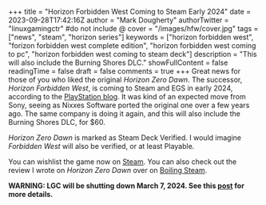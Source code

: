 +++
title = "Horizon Forbidden West Coming to Steam Early 2024"
date = 2023-09-28T17:42:16Z
author = "Mark Dougherty"
authorTwitter = "linuxgamingctr" #do not include @
cover = "/images/hfw/cover.jpg"
tags = ["news", "steam", "horizon series"]
keywords = ["horizon forbidden west", "forizon forbidden west complete edition", "horizon forbidden west coming to pc", "horizon forbidden west coming to steam deck"]
description = "This will also include the Burning Shores DLC."
showFullContent = false
readingTime = false
draft = false
comments = true
+++
Great news for those of you who liked the original *Horizon Zero Dawn*. The successor, *Horizon Forbidden West*, is coming to Steam and EGS in early 2024, according to the [PlayStation blog](https://blog.playstation.com/2023/09/27/horizon-forbidden-west-complete-edition-is-coming-to-ps5-and-pc/). It was kind of an expected move from Sony, seeing as Nixxes Software ported the original one over a few years ago. The same company is doing it again, and this will also include the Burning Shores DLC, for $60.

*Horizon Zero Dawn* is marked as Steam Deck Verified. I would imagine *Forbidden West* will also be verified, or at least Playable.

You can wishlist the game now on [Steam](https://store.steampowered.com/app/2420110/Horizon_Forbidden_West_Complete_Edition/). You can also check out the review I wrote on *Horizon Zero Dawn* over on [Boiling Steam](https://boilingsteam.com/horizon-zero-dawn/index.html).

**WARNING: LGC will be shutting down March 7, 2024. See this [post](https://linuxgamingcentral.com/posts/the-end-of-lgc/) for more details.**

